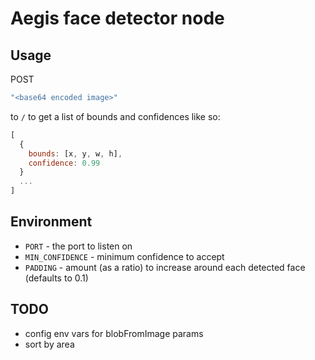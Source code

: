 # Aegis face detector node

## Usage
POST
```js
"<base64 encoded image>"
```
to `/` to get a list of bounds and confidences like so:
```js
[
  {
    bounds: [x, y, w, h],
    confidence: 0.99
  }
  ...
]
```

## Environment
- `PORT` - the port to listen on
- `MIN_CONFIDENCE` - minimum confidence to accept
- `PADDING` - amount (as a ratio) to increase around each detected face (defaults to 0.1)

## TODO
- config env vars for blobFromImage params
- sort by area
